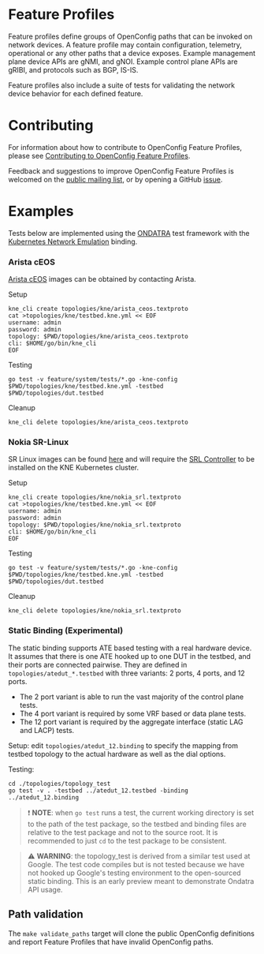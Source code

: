 # Feature Profiles

Feature profiles define groups of OpenConfig paths that can be invoked on network 
devices.  A feature profile may contain configuration, telemetry, operational or 
any other paths that a device exposes.  Example management plane device APIs are 
gNMI, and gNOI.  Example control plane APIs are gRIBI, and protocols such as BGP, 
IS-IS.

Feature profiles also include a suite of tests for validating the network device
behavior for each defined feature.

# Contributing

For information about how to contribute to OpenConfig Feature Profiles, please
see [Contributing to OpenConfig Feature Profiles](CONTRIBUTING.md).

Feedback and suggestions to improve OpenConfig Feature Profiles is welcomed on the
[public mailing list](https://groups.google.com/forum/?hl=en#!forum/netopenconfig),
or by opening a GitHub [issue](https://github.com/openconfig/featureprofiles/issues).


# Examples
Tests below are implemented using the [ONDATRA](https://github.com/openconfig/ondatra)
test framework with the [Kubernetes Network Emulation](https://github.com/google/kne) 
binding.

### Arista cEOS
[Arista cEOS](https://www.arista.com/en/products/software-controlled-container-networking) images can be obtained by contacting Arista.

Setup
```
kne_cli create topologies/kne/arista_ceos.textproto
cat >topologies/kne/testbed.kne.yml << EOF
username: admin
password: admin
topology: $PWD/topologies/kne/arista_ceos.textproto
cli: $HOME/go/bin/kne_cli
EOF
```
Testing
```
go test -v feature/system/tests/*.go -kne-config $PWD/topologies/kne/testbed.kne.yml -testbed $PWD/topologies/dut.testbed
```

Cleanup
```
kne_cli delete topologies/kne/arista_ceos.textproto
```

### Nokia SR-Linux
SR Linux images can be found [here](https://github.com/nokia/srlinux-container-image/pkgs/container/srlinux) and will require the [SRL Controller](https://github.com/srl-labs/srl-controller) to be installed on the KNE Kubernetes cluster.

Setup
```
kne_cli create topologies/kne/nokia_srl.textproto
cat >topologies/kne/testbed.kne.yml << EOF
username: admin
password: admin
topology: $PWD/topologies/kne/nokia_srl.textproto
cli: $HOME/go/bin/kne_cli
EOF
```

Testing
```
go test -v feature/system/tests/*.go -kne-config $PWD/topologies/kne/testbed.kne.yml -testbed $PWD/topologies/dut.testbed
```

Cleanup
```
kne_cli delete topologies/kne/nokia_srl.textproto
```

### Static Binding (Experimental)

The static binding supports ATE based testing with a real hardware device. It
assumes that there is one ATE hooked up to one DUT in the testbed, and their
ports are connected pairwise. They are defined in `topologies/atedut_*.testbed`
with three variants: 2 ports, 4 ports, and 12 ports.

*   The 2 port variant is able to run the vast majority of the control plane
    tests.
*   The 4 port variant is required by some VRF based or data plane tests.
*   The 12 port variant is required by the aggregate interface (static LAG and
    LACP) tests.

Setup: edit `topologies/atedut_12.binding` to specify the mapping from testbed
topology to the actual hardware as well as the dial options.

Testing:

```
cd ./topologies/topology_test
go test -v . -testbed ../atedut_12.testbed -binding ../atedut_12.binding
```

> :exclamation: **NOTE**: when `go test` runs a test, the current working
> directory is set to the path of the test package, so the testbed and binding
> files are relative to the test package and not to the source root. It is
> recommended to just `cd` to the test package to be consistent.

> :warning: **WARNING**: the topology\_test is derived from a similar test used
> at Google. The test code compiles but is not tested because we have not hooked
> up Google's testing environment to the open-sourced static binding. This is an
> early preview meant to demonstrate Ondatra API usage.

## Path validation

The `make validate_paths` target will clone the public OpenConfig definitions and report Feature Profiles that have invalid OpenConfig paths.
